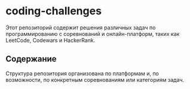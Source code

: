 # coding-challenges

Этот репозиторий содержит решения различных задач по программированию с соревнований и онлайн-платформ, таких как LeetCode, Codewars и HackerRank.

## Содержание

Структура репозитория организована по платформам и, по возможности, по конкретным соревнованиям или категориям задач.